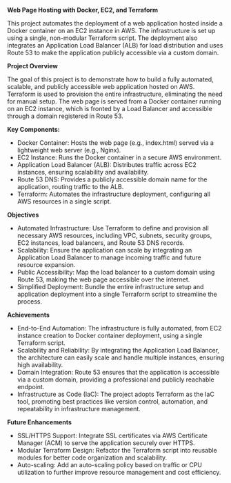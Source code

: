 **Web Page Hosting with Docker, EC2, and Terraform**

This project automates the deployment of a web application hosted inside a Docker container on an EC2 instance in AWS. The infrastructure is set up using a single, non-modular Terraform script. The deployment also integrates an Application Load Balancer (ALB) for load distribution and uses Route 53 to make the application publicly accessible via a custom domain.

**Project Overview**

The goal of this project is to demonstrate how to build a fully automated, scalable, and publicly accessible web application hosted on AWS. Terraform is used to provision the entire infrastructure, eliminating the need for manual setup. The web page is served from a Docker container running on an EC2 instance, which is fronted by a Load Balancer and accessible through a domain registered in Route 53.

**Key Components:**

  - Docker Container: Hosts the web page (e.g., index.html) served via a lightweight web server (e.g., Nginx).
  - EC2 Instance: Runs the Docker container in a secure AWS environment.
  - Application Load Balancer (ALB): Distributes traffic across EC2 instances, ensuring scalability and availability.
  - Route 53 DNS: Provides a publicly accessible domain name for the application, routing traffic to the ALB.
  - Terraform: Automates the infrastructure deployment, configuring all AWS resources in a single script.

**Objectives**

  - Automated Infrastructure: Use Terraform to define and provision all necessary AWS resources, including VPC, subnets, security     groups, EC2 instances, load balancers, and Route 53 DNS records.
  - Scalability: Ensure the application can scale by integrating an Application Load Balancer to manage incoming traffic and          future resource expansion.
  - Public Accessibility: Map the load balancer to a custom domain using Route 53, making the web page accessible over the            internet.
  - Simplified Deployment: Bundle the entire infrastructure setup and application deployment into a single Terraform script to        streamline the process.

**Achievements**

  - End-to-End Automation: The infrastructure is fully automated, from EC2 instance creation to Docker container deployment,          using a single Terraform script.
  - Scalability and Reliability: By integrating the Application Load Balancer, the architecture can easily scale and handle           multiple instances, ensuring high availability.
  - Domain Integration: Route 53 ensures that the application is accessible via a custom domain, providing a professional and         publicly reachable endpoint.
  - Infrastructure as Code (IaC): The project adopts Terraform as the IaC tool, promoting best practices like version control,        automation, and repeatability in infrastructure management.

**Future Enhancements**

  - SSL/HTTPS Support: Integrate SSL certificates via AWS Certificate Manager (ACM) to serve the application securely over HTTPS.
  - Modular Terraform Design: Refactor the Terraform script into reusable modules for better code organization and scalability.
  - Auto-scaling: Add an auto-scaling policy based on traffic or CPU utilization to further improve resource management and cost      efficiency.
